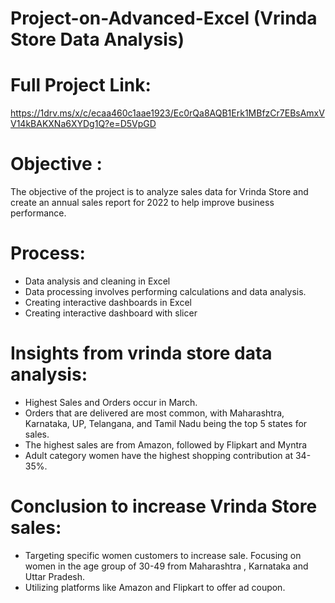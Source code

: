 # Project-on-Advanced-Excel (Vrinda Store Data Analysis)

# Full Project Link:
https://1drv.ms/x/c/ecaa460c1aae1923/Ec0rQa8AQB1Erk1MBfzCr7EBsAmxVV14kBAKXNa6XYDg1Q?e=D5VpGD

# Objective : 
The objective of the project is to analyze sales data for Vrinda Store and create an annual sales report for 2022 to help improve business performance.

# Process:
- Data analysis and cleaning in Excel
- Data processing involves performing calculations and data analysis.
- Creating interactive dashboards in Excel
- Creating interactive dashboard with slicer
# Insights from vrinda store data analysis: 
- Highest Sales and Orders occur in March. 
- Orders that are delivered are most common, with Maharashtra, Karnataka, UP, Telangana, and Tamil Nadu being the top 5 states for sales.
- The highest sales are from Amazon, followed by Flipkart and Myntra
- Adult category women have the highest shopping contribution at 34-35%.

# Conclusion to increase Vrinda Store sales:
- Targeting specific women customers to increase sale. Focusing on women in the age group of 30-49 from Maharashtra , Karnataka and Uttar Pradesh.
- Utilizing platforms like Amazon and Flipkart to offer ad coupon.


